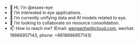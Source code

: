 - 👋 Hi, I’m @essex-eye
- 👀 I’m interested in eye applications.
- 🌱 I’m currently unifying data and AI models related to eye.
- 💞️ I’m looking to collaborate on resource consolidation.
- 📫 How to reach me? (Email: wenganhe@icloud.com, wechat: 18666957143, phone: +8618666957143)

<!---
essex-eye/essex-eye is a ✨ special ✨ repository because its `README.md` (this file) appears on your GitHub profile.
You can click the Preview link to take a look at your changes.
--->
